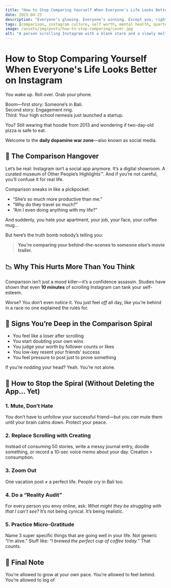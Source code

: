 ```yaml
---
title: "How to Stop Comparing Yourself When Everyone's Life Looks Better on Instagram"
date: 2025-04-25
description: "Everyone’s glowing. Everyone’s winning. Except you, right? Let’s unpack the toxic art of comparison and how to scroll without spiraling."
tags: [comparison, instagram culture, self worth, mental health, quarter life]
image: /assets/img/posts/how-to-stop-comparing/cover.jpg
alt: "A person scrolling Instagram with a blank stare and a slowly melting ice cream cone"
---
```


# How to Stop Comparing Yourself When Everyone's Life Looks Better on Instagram

You wake up. Roll over. Grab your phone.

Boom—first story: Someone’s in Bali.  
Second story: Engagement ring.  
Third: Your high school nemesis just launched a startup.  

You? Still wearing that hoodie from 2013 and wondering if two-day-old pizza is safe to eat.

Welcome to the **daily dopamine war zone**—also known as social media.

## 🧠 The Comparison Hangover

Let’s be real: Instagram isn’t a social app anymore. It’s a digital showroom. A curated museum of Other People’s Highlights™. And if you’re not careful, you’ll confuse it for real life.

Comparison sneaks in like a pickpocket:

- “She’s so much more productive than me.”
- “Why do they travel so much?”
- “Am I even doing anything with my life?”

And suddenly, you hate your apartment, your job, your face, your coffee mug…

But here’s the truth bomb nobody’s telling you:

> **You’re comparing your behind-the-scenes to someone else’s movie trailer.**

## 📉 Why This Hurts More Than You Think

Comparison isn’t just a mood killer—it’s a confidence assassin. Studies have shown that even **10 minutes** of scrolling Instagram can tank your self-esteem.

Worse? You don’t even notice it. You just feel *off* all day, like you’re behind in a race no one explained the rules for.

## 🛑 Signs You’re Deep in the Comparison Spiral

- You feel like a loser after scrolling
- You start doubting your own wins
- You judge your worth by follower counts or likes
- You low-key resent your friends’ success
- You feel pressure to post just to prove something

If you’re nodding your head? Yeah. You’re not alone.

## 🧭 How to Stop the Spiral (Without Deleting the App… Yet)

### 1. **Mute, Don’t Hate**
You don’t have to unfollow your successful friend—but you *can* mute them until your brain calms down. Protect your peace.

### 2. **Replace Scrolling with Creating**
Instead of consuming 50 stories, write a messy journal entry, doodle something, or record a 10-sec voice memo about your day. Creation > consumption.

### 3. **Zoom Out**
One vacation post ≠ a perfect life. People cry in Bali too.

### 4. **Do a “Reality Audit”**
For every person you envy online, ask: *What might they be struggling with that I can’t see?* It’s not being cynical. It’s being realistic.

### 5. **Practice Micro-Gratitude**
Name 3 super specific things that are going well in your life. Not generic “I’m alive.” Stuff like: *“I brewed the perfect cup of coffee today.”* That counts.

## 🌱 Final Note

You’re allowed to grow at your own pace. You’re allowed to feel behind. You’re allowed to log of

